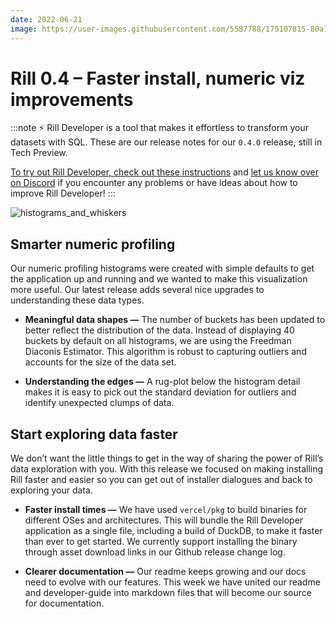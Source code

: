```yaml
---
date: 2022-06-21
image: https://user-images.githubusercontent.com/5587788/175107815-80a1e13d-f303-43f9-a31c-8b374ac00c5c.gif
---
```


# Rill 0.4 – Faster install, numeric viz improvements

:::note
⚡ Rill Developer is a tool that makes it effortless to transform your datasets with SQL. These are our release notes for our `0.4.0` release, still in Tech Preview.

[To try out Rill Developer, check out these instructions](../home/install) and [let us know over on Discord](https://bit.ly/3bbcSl9) if you encounter any problems or have ideas about how to improve Rill Developer!
:::

![histograms_and_whiskers](https://user-images.githubusercontent.com/5587788/175107815-80a1e13d-f303-43f9-a31c-8b374ac00c5c.gif "740954885")
  
## Smarter numeric profiling
Our numeric profiling histograms were created with simple defaults to get the application up and running and we wanted to make this visualization more useful. Our latest release adds several nice upgrades to understanding these data types.
- **Meaningful data shapes —** The number of buckets has been updated to better reflect the distribution of the data. Instead of displaying 40 buckets by default on all histograms, we are using the Freedman Diaconis Estimator. This algorithm is robust to capturing outliers and accounts for the size of the data set.

- **Understanding the edges —** A rug-plot below the histogram detail makes it is easy to pick out the standard deviation for outliers and identify unexpected clumps of data.


## Start exploring data faster
We don’t want the little things to get in the way of sharing the power of Rill’s data exploration with you. With this release we focused on making installing Rill faster and easier so you can get out of installer dialogues and back to exploring your data.
- **Faster install times —** We have used `vercel/pkg` to build binaries for different OSes and architectures. This will bundle the Rill Developer application as a single file, including a build of DuckDB, to make it faster than ever to get started. We currently support installing the binary through asset download links in our Github release change log.

- **Clearer documentation —** Our readme keeps growing and our docs need to evolve with our features. This week we have united our readme and developer-guide into markdown files that will become our source for documentation.
